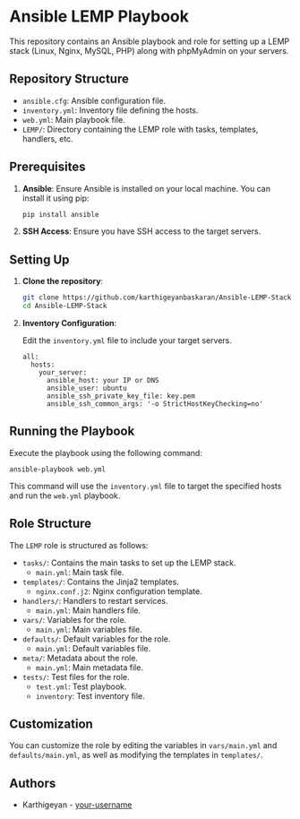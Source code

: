 # Ansible LEMP Playbook

This repository contains an Ansible playbook and role for setting up a LEMP stack (Linux, Nginx, MySQL, PHP) along with phpMyAdmin on your servers.

## Repository Structure

- `ansible.cfg`: Ansible configuration file.
- `inventory.yml`: Inventory file defining the hosts.
- `web.yml`: Main playbook file.
- `LEMP/`: Directory containing the LEMP role with tasks, templates, handlers, etc.

## Prerequisites

1. **Ansible**: Ensure Ansible is installed on your local machine. You can install it using pip:

    ```bash
    pip install ansible
    ```

2. **SSH Access**: Ensure you have SSH access to the target servers.

## Setting Up

1. **Clone the repository**:

    ```bash
    git clone https://github.com/karthigeyanbaskaran/Ansible-LEMP-Stack.git
    cd Ansible-LEMP-Stack
    ```

2. **Inventory Configuration**:

    Edit the `inventory.yml` file to include your target servers.

    ```
    all:
      hosts:
        your_server:
          ansible_host: your IP or DNS
          ansible_user: ubuntu
          ansible_ssh_private_key_file: key.pem
          ansible_ssh_common_args: '-o StrictHostKeyChecking=no'
    ```

## Running the Playbook

Execute the playbook using the following command:

```
ansible-playbook web.yml
```

This command will use the `inventory.yml` file to target the specified hosts and run the `web.yml` playbook.

## Role Structure
The `LEMP` role is structured as follows:

- `tasks/`: Contains the main tasks to set up the LEMP stack.
  - `main.yml`: Main task file.
- `templates/`: Contains the Jinja2 templates.
  - `nginx.conf.j2`: Nginx configuration template.
- `handlers/`: Handlers to restart services.
  - `main.yml`: Main handlers file.
- `vars/`: Variables for the role.
  - `main.yml`: Main variables file.
- `defaults/`: Default variables for the role.
  - `main.yml`: Default variables file.
- `meta/`: Metadata about the role.
  - `main.yml`: Main metadata file.
- `tests/`: Test files for the role.
  - `test.yml`: Test playbook.
  - `inventory`: Test inventory file.

## Customization
You can customize the role by editing the variables in `vars/main.yml` and `defaults/main.yml`, as well as modifying the templates in `templates/`.


## Authors
- Karthigeyan - [your-username](https://github.com/karthigeyanbaskaran)

